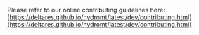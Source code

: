 Please refer to our online contributing guidelines here:
[https://deltares.github.io/hydromt/latest/dev/contributing.html](https://deltares.github.io/hydromt/latest/dev/contributing.html)
